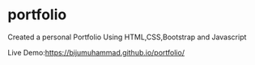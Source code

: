 # portfolio

Created a personal Portfolio Using HTML,CSS,Bootstrap and Javascript

Live Demo:https://bijumuhammad.github.io/portfolio/
